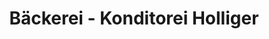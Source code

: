 ---
title: "Bäckerei - Konditorei Holliger"
url: /biel-bienne/baeckerei-konditorei-holliger/
shop: Bäckerei
---